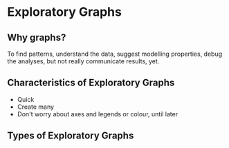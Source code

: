 # Exploratory Graphs

## Why graphs?
To find patterns, understand the data, suggest modelling properties, debug the analyses, but not really communicate results, yet.
## Characteristics of Exploratory Graphs
* Quick
* Create many
* Don't worry about axes and legends or colour, until later

## Types of Exploratory Graphs
